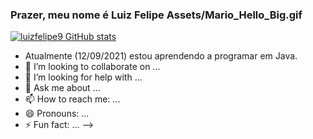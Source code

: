 ### Prazer, meu nome é Luiz Felipe Assets/Mario_Hello_Big.gif

[![luizfelipe9 GitHub stats](https://github-readme-stats.vercel.app/api?username=luizfelipe9)](https://github.com/luizfelipe9/github-readme-stats)

- Atualmente (12/09/2021) estou aprendendo a programar em Java.
- 👯 I’m looking to collaborate on ...
- 🤔 I’m looking for help with ...
- 💬 Ask me about ...
- 📫 How to reach me: ...
- 😄 Pronouns: ...
- ⚡ Fun fact: ...
-->
